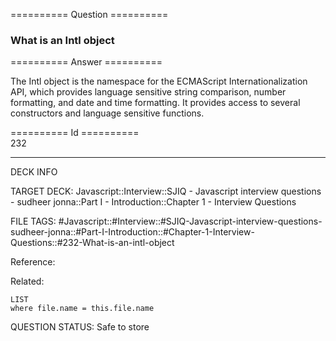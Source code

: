 ========== Question ==========  

### What is an Intl object  

========== Answer ==========  

The Intl object is the namespace for the ECMAScript Internationalization API,
which provides language sensitive string comparison, number formatting, and date
and time formatting. It provides access to several constructors and language
sensitive functions.

========== Id ==========  
232

---

DECK INFO

TARGET DECK: Javascript::Interview::SJIQ - Javascript interview questions - sudheer jonna::Part I - Introduction::Chapter 1 - Interview Questions

FILE TAGS: #Javascript::#Interview::#SJIQ-Javascript-interview-questions-sudheer-jonna::#Part-I-Introduction::#Chapter-1-Interview-Questions::#232-What-is-an-intl-object

Reference:

Related:

```dataview
LIST
where file.name = this.file.name
```

QUESTION STATUS: Safe to store
